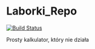 # Laborki_Repo
[![Build Status](https://travis-ci.org/StudentSwierczek/Laborki_Repo.svg?branch=master)](https://travis-ci.org/StudentSwierczek/Laborki_Repo)


Prosty kalkulator, który nie działa
